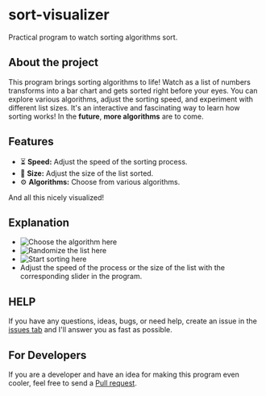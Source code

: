 # sort-visualizer
Practical program to watch sorting algorithms sort.

## About the project
This program brings sorting algorithms to life! Watch as a list of numbers transforms into
a bar chart and gets sorted right before your eyes. You can explore various algorithms,
adjust the sorting speed, and experiment with different list sizes. It's an interactive and fascinating way
to learn how sorting works!
In the **future**, **more algorithms** are to come.

## Features
- ⏳ **Speed:** Adjust the speed of the sorting process.
- 📜 **Size:** Adjust the size of the list sorted.
- ⚙️ **Algorithms:** Choose from various algorithms.

And all this nicely visualized!

## Explanation
- ![Choose the algorithm here](sort-visualizer/tree/main/src/main/resources/images/sorter.png)
- ![Randomize the list here](sort-visualizer/tree/main/src/main/resources/images/randomize.png)
- ![Start sorting here](sort-visualizer/tree/main/src/main/resources/images/sort.png)
- Adjust the speed of the process or the size of the list with the corresponding slider in the program.

## HELP
If you have any questions, ideas, bugs, or need help,
create an issue in the [issues tab](https://github.com/AwayAllay/sort-visualizer/issues) and
I'll answer you as fast as possible.

## For Developers
If you are a developer and have an idea for making this program even cooler, feel free to send a
[Pull request](https://github.com/AwayAllay/sort-visualizer/pulls).
